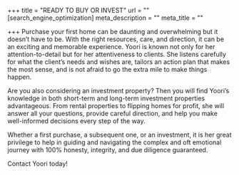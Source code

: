 +++
title = "READY TO BUY OR INVEST​"
url = ""
[search_engine_optimization]
meta_description = ""
meta_title = ""

+++
Purchase your first home can be daunting and overwhelming but it doesn’t have to be. With the right resources, care, and direction, it can be an exciting and memorable experience. Yoori is known not only for her attention-to-detail but for her attentiveness to clients. She listens carefully for what the client’s needs and wishes are, tailors an action plan that makes the most sense, and is not afraid to go the extra mile to make things happen.

Are you also considering an investment property? Then you will find Yoori’s knowledge in both short-term and long-term investment properties advantageous. From rental properties to flipping homes for profit, she will answer all your questions, provide careful direction, and help you make well-informed decisions every step of the way.

Whether a first purchase, a subsequent one, or an investment, it is her great privilege to help in guiding and navigating the complex and oft emotional journey with 100% honesty, integrity, and due diligence guaranteed.

Contact Yoori today!